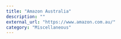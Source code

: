 ```yaml
---
title: "Amazon Australia"
description: ""
external_url: "https://www.amazon.com.au/"
category: "Miscellaneous"
---
```

